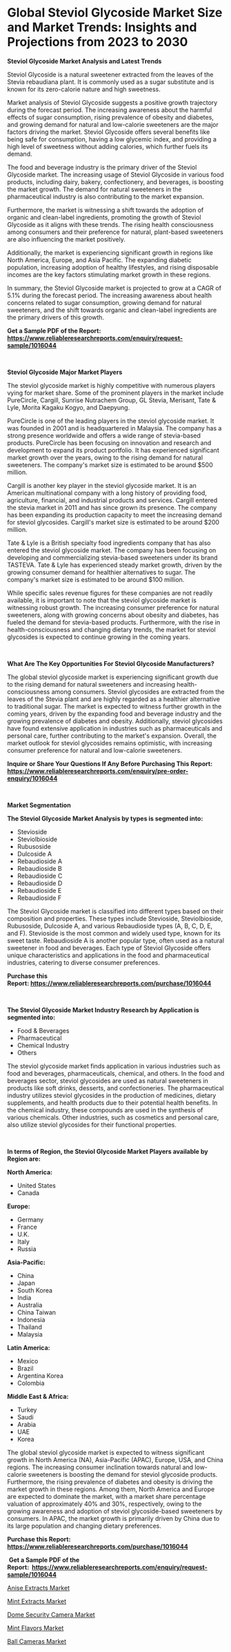 <p><h1>Global Steviol Glycoside Market Size and Market Trends: Insights and Projections from 2023 to 2030</h1></p><p><strong>Steviol Glycoside Market Analysis and Latest Trends</strong></p>
<p><p>Steviol Glycoside is a natural sweetener extracted from the leaves of the Stevia rebaudiana plant. It is commonly used as a sugar substitute and is known for its zero-calorie nature and high sweetness.</p><p>Market analysis of Steviol Glycoside suggests a positive growth trajectory during the forecast period. The increasing awareness about the harmful effects of sugar consumption, rising prevalence of obesity and diabetes, and growing demand for natural and low-calorie sweeteners are the major factors driving the market. Steviol Glycoside offers several benefits like being safe for consumption, having a low glycemic index, and providing a high level of sweetness without adding calories, which further fuels its demand.</p><p>The food and beverage industry is the primary driver of the Steviol Glycoside market. The increasing usage of Steviol Glycoside in various food products, including dairy, bakery, confectionery, and beverages, is boosting the market growth. The demand for natural sweeteners in the pharmaceutical industry is also contributing to the market expansion.</p><p>Furthermore, the market is witnessing a shift towards the adoption of organic and clean-label ingredients, promoting the growth of Steviol Glycoside as it aligns with these trends. The rising health consciousness among consumers and their preference for natural, plant-based sweeteners are also influencing the market positively.</p><p>Additionally, the market is experiencing significant growth in regions like North America, Europe, and Asia Pacific. The expanding diabetic population, increasing adoption of healthy lifestyles, and rising disposable incomes are the key factors stimulating market growth in these regions.</p><p>In summary, the Steviol Glycoside market is projected to grow at a CAGR of 5.1% during the forecast period. The increasing awareness about health concerns related to sugar consumption, growing demand for natural sweeteners, and the shift towards organic and clean-label ingredients are the primary drivers of this growth.</p></p>
<p><strong>Get a Sample PDF of the Report:&nbsp; <a href="https://www.reliableresearchreports.com/enquiry/request-sample/1016044">https://www.reliableresearchreports.com/enquiry/request-sample/1016044</a></strong></p>
<p>&nbsp;</p>
<p><strong>Steviol Glycoside Major Market Players</strong></p>
<p><p>The steviol glycoside market is highly competitive with numerous players vying for market share. Some of the prominent players in the market include PureCircle, Cargill, Sunrise Nutrachem Group, GL Stevia, Merisant, Tate & Lyle, Morita Kagaku Kogyo, and Daepyung.</p><p>PureCircle is one of the leading players in the steviol glycoside market. It was founded in 2001 and is headquartered in Malaysia. The company has a strong presence worldwide and offers a wide range of stevia-based products. PureCircle has been focusing on innovation and research and development to expand its product portfolio. It has experienced significant market growth over the years, owing to the rising demand for natural sweeteners. The company's market size is estimated to be around $500 million.</p><p>Cargill is another key player in the steviol glycoside market. It is an American multinational company with a long history of providing food, agriculture, financial, and industrial products and services. Cargill entered the stevia market in 2011 and has since grown its presence. The company has been expanding its production capacity to meet the increasing demand for steviol glycosides. Cargill's market size is estimated to be around $200 million.</p><p>Tate & Lyle is a British specialty food ingredients company that has also entered the steviol glycoside market. The company has been focusing on developing and commercializing stevia-based sweeteners under its brand TASTEVA. Tate & Lyle has experienced steady market growth, driven by the growing consumer demand for healthier alternatives to sugar. The company's market size is estimated to be around $100 million.</p><p>While specific sales revenue figures for these companies are not readily available, it is important to note that the steviol glycoside market is witnessing robust growth. The increasing consumer preference for natural sweeteners, along with growing concerns about obesity and diabetes, has fueled the demand for stevia-based products. Furthermore, with the rise in health-consciousness and changing dietary trends, the market for steviol glycosides is expected to continue growing in the coming years.</p></p>
<p>&nbsp;</p>
<p><strong>What Are The Key Opportunities For Steviol Glycoside Manufacturers?</strong></p>
<p><p>The global steviol glycoside market is experiencing significant growth due to the rising demand for natural sweeteners and increasing health-consciousness among consumers. Steviol glycosides are extracted from the leaves of the Stevia plant and are highly regarded as a healthier alternative to traditional sugar. The market is expected to witness further growth in the coming years, driven by the expanding food and beverage industry and the growing prevalence of diabetes and obesity. Additionally, steviol glycosides have found extensive application in industries such as pharmaceuticals and personal care, further contributing to the market's expansion. Overall, the market outlook for steviol glycosides remains optimistic, with increasing consumer preference for natural and low-calorie sweeteners.</p></p>
<p><strong>Inquire or Share Your Questions If Any Before Purchasing This Report: <a href="https://www.reliableresearchreports.com/enquiry/pre-order-enquiry/1016044">https://www.reliableresearchreports.com/enquiry/pre-order-enquiry/1016044</a></strong></p>
<p>&nbsp;</p>
<p><strong>Market Segmentation</strong></p>
<p><strong>The Steviol Glycoside Market Analysis by types is segmented into:</strong></p>
<p><ul><li>Stevioside</li><li>Steviolbioside</li><li>Rubusoside</li><li>Dulcoside A</li><li>Rebaudioside A</li><li>Rebaudioside B</li><li>Rebaudioside C</li><li>Rebaudioside D</li><li>Rebaudioside E</li><li>Rebaudioside F</li></ul></p>
<p><p>The Steviol Glycoside market is classified into different types based on their composition and properties. These types include Stevioside, Steviolbioside, Rubusoside, Dulcoside A, and various Rebaudioside types (A, B, C, D, E, and F). Stevioside is the most common and widely used type, known for its sweet taste. Rebaudioside A is another popular type, often used as a natural sweetener in food and beverages. Each type of Steviol Glycoside offers unique characteristics and applications in the food and pharmaceutical industries, catering to diverse consumer preferences.</p></p>
<p><strong>Purchase this Report:&nbsp;<a href="https://www.reliableresearchreports.com/purchase/1016044">https://www.reliableresearchreports.com/purchase/1016044</a></strong></p>
<p>&nbsp;</p>
<p><strong>The Steviol Glycoside Market Industry Research by Application is segmented into:</strong></p>
<p><ul><li>Food & Beverages</li><li>Pharmaceutical</li><li>Chemical Industry</li><li>Others</li></ul></p>
<p><p>The steviol glycoside market finds application in various industries such as food and beverages, pharmaceuticals, chemical, and others. In the food and beverages sector, steviol glycosides are used as natural sweeteners in products like soft drinks, desserts, and confectioneries. The pharmaceutical industry utilizes steviol glycosides in the production of medicines, dietary supplements, and health products due to their potential health benefits. In the chemical industry, these compounds are used in the synthesis of various chemicals. Other industries, such as cosmetics and personal care, also utilize steviol glycosides for their functional properties.</p></p>
<p>&nbsp;</p>
<p><strong>In terms of Region, the Steviol Glycoside Market Players available by Region are:</strong></p>
<p>
    <p> <strong> North America: </strong>
        <ul>
            <li>United States</li>
            <li>Canada</li>
        </ul>
        </p> 
    <p> <strong> Europe: </strong>
        <ul>
            <li>Germany</li>
            <li>France</li>
            <li>U.K.</li>
            <li>Italy</li>
            <li>Russia</li>
        </ul>
        </p> 
    <p> <strong> Asia-Pacific: </strong>
        <ul>
            <li>China</li>
            <li>Japan</li>
            <li>South Korea</li>
            <li>India</li>
            <li>Australia</li>
            <li>China Taiwan</li>
            <li>Indonesia</li>
            <li>Thailand</li>
            <li>Malaysia</li>
        </ul>
        </p> 
    <p> <strong> Latin America: </strong>
        <ul>
            <li>Mexico</li>
            <li>Brazil</li>
            <li>Argentina Korea</li>
            <li>Colombia</li>
        </ul>
        </p> 
    <p> <strong> Middle East & Africa: </strong>
        <ul>
            <li>Turkey</li>
            <li>Saudi</li>
            <li>Arabia</li>
            <li>UAE</li>
            <li>Korea</li>
        </ul>
    </p>
    </p>
<p><p>The global steviol glycoside market is expected to witness significant growth in North America (NA), Asia-Pacific (APAC), Europe, USA, and China regions. The increasing consumer inclination towards natural and low-calorie sweeteners is boosting the demand for steviol glycoside products. Furthermore, the rising prevalence of diabetes and obesity is driving the market growth in these regions. Among them, North America and Europe are expected to dominate the market, with a market share percentage valuation of approximately 40% and 30%, respectively, owing to the growing awareness and adoption of steviol glycoside-based sweeteners by consumers. In APAC, the market growth is primarily driven by China due to its large population and changing dietary preferences.</p></p>
<p><strong>Purchase this Report: <a href="https://www.reliableresearchreports.com/purchase/1016044">https://www.reliableresearchreports.com/purchase/1016044</a></strong></p>
<p>&nbsp;<strong>Get a Sample PDF of the Report:&nbsp;&nbsp;<a href="https://www.reliableresearchreports.com/enquiry/request-sample/1016044">https://www.reliableresearchreports.com/enquiry/request-sample/1016044</a></strong></p>
<p><strong></strong></p>
<p><p><a href="https://medium.com/@clock.fund.arm/anise-extracts-market-insight-market-trends-growth-forecasted-from-2023-to-2030-a5bc4c7d7b2e">Anise Extracts Market</a></p><p><a href="https://medium.com/@melt.scale.beast/mint-extracts-market-exploring-market-share-market-trends-and-future-growth-7f3dd725ac17">Mint Extracts Market</a></p><p><a href="https://medium.com/@orinsmitham1985/dome-security-camera-market-exploring-market-share-market-trends-and-future-growth-5a6d1b2f65a9">Dome Security Camera Market</a></p><p><a href="https://medium.com/@sake.use.loan/mint-flavors-market-exploring-market-share-market-trends-and-future-growth-81ec9d94a5d4">Mint Flavors Market</a></p><p><a href="https://medium.com/@carrolltorp/ball-cameras-market-report-reveals-the-latest-trends-and-growth-opportunities-of-this-market-7206cde10861">Ball Cameras Market</a></p></p>